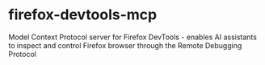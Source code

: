 # firefox-devtools-mcp
Model Context Protocol server for Firefox DevTools - enables AI assistants to inspect and control Firefox browser through the Remote Debugging Protocol
